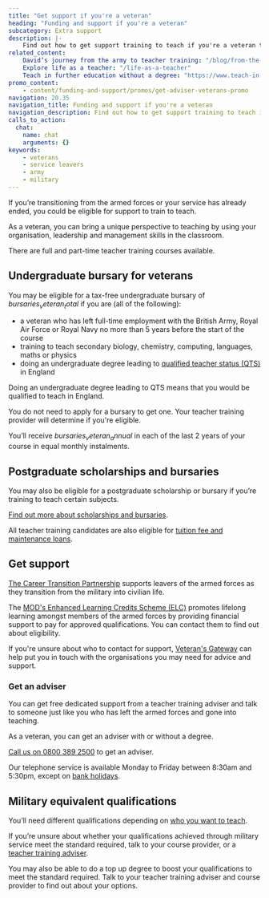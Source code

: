 ```yaml
---
title: "Get support if you're a veteran"
heading: "Funding and support if you're a veteran"
subcategory: Extra support
description: |-
    Find out how to get support training to teach if you're a veteran transitioning from or you've already left the armed forces.
related_content:
    David’s journey from the army to teacher training: "/blog/from-the-army-to-teacher-training"
    Explore life as a teacher: "/life-as-a-teacher"
    Teach in further education without a degree: "https://www.teach-in-further-education.campaign.gov.uk/"
promo_content:
    - content/funding-and-support/promos/get-adviser-veterans-promo
navigation: 20.35
navigation_title: Funding and support if you're a veteran
navigation_description: Find out how to get support training to teach if you're a veteran transitioning from or you've already left the armed forces.
calls_to_action:
  chat:
    name: chat
    arguments: {}
keywords:
    - veterans
    - service leavers
    - army
    - military
---
```


If you’re transitioning from the armed forces or your service has already ended, you could be eligible for support to train to teach.

As a veteran, you can bring a unique perspective to teaching by using your organisation, leadership and management skills in the classroom.

There are full and part-time teacher training courses available.

## Undergraduate bursary for veterans

You may be eligible for a tax-free undergraduate bursary of $bursaries_veteran_total$ if you are (all of the following):

* a veteran who has left full-time employment with the British Army, Royal Air Force or Royal Navy no more than 5 years before the start of the course
* training to teach secondary biology, chemistry, computing, languages, maths or physics
* doing an undergraduate degree leading to [qualified teacher status (QTS)](/train-to-be-a-teacher/what-is-qts) in England

Doing an undergraduate degree leading to QTS means that you would be qualified to teach in England.

You do not need to apply for a bursary to get one. Your teacher training provider will determine if you're eligible.

You’ll receive $bursaries_veteran_annual$ in each of the last 2 years of your course in equal monthly instalments.

## Postgraduate scholarships and bursaries

You may also be eligible for a postgraduate scholarship or bursary if you’re training to teach certain subjects.

[Find out more about scholarships and bursaries](/funding-and-support/scholarships-and-bursaries).

All teacher training candidates are also eligible for [tuition fee and maintenance loans](/funding-and-support/tuition-fee-and-maintenance-loans).

## Get support

[The Career Transition Partnership](https://www.ctp.org.uk/) supports leavers of the armed forces as they transition from the military into civilian life.

The [MOD's Enhanced Learning Credits Scheme (ELC)](https://www.enhancedlearningcredits.com/) promotes lifelong learning amongst members of the armed forces by providing financial support to pay for approved qualifications. You can contact them to find out about eligibility.

If you're unsure about who to contact for support, [Veteran's Gateway](https://www.veteransgateway.org.uk/about/) can help put you in touch with the organisations you may need for advice and support.

### Get an adviser

You can get free dedicated support from a teacher training adviser and talk to someone just like you who has left the armed forces and gone into teaching.

As a veteran, you can get an adviser with or without a degree.

[Call us on 0800 389 2500](tel:08003892500) to get an adviser.

Our telephone service is available Monday to Friday between 8:30am and 5:30pm, except on [bank holidays](https://www.gov.uk/bank-holidays).

## Military equivalent qualifications

You’ll need different qualifications depending on [who you want to teach](/life-as-a-teacher/age-groups-and-specialisms/age-groups-you-could-teach).

If you’re unsure about whether your qualifications achieved through military service meet the standard required, talk to your course provider, or a [teacher training adviser](/teacher-training-advisers).

You may also be able to do a top up degree to boost your qualifications to meet the standard required. Talk to your teacher training adviser and course provider to find out about your options.
